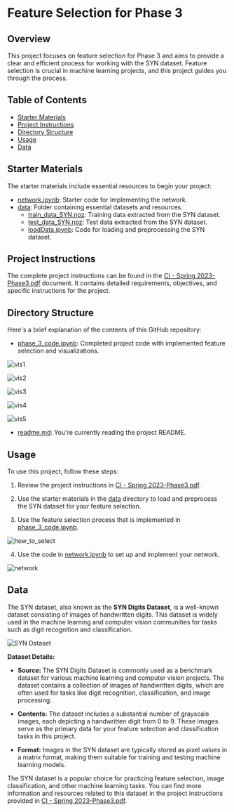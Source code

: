 # Feature Selection for Phase 3

## Overview

This project focuses on feature selection for Phase 3 and aims to provide a clear and efficient process for working with the SYN dataset. Feature selection is crucial in machine learning projects, and this project guides you through the process.

## Table of Contents

- [Starter Materials](#starter-materials)
- [Project Instructions](#project-instructions)
- [Directory Structure](#directory-structure)
- [Usage](#usage)
- [Data](#data)

## Starter Materials

The starter materials include essential resources to begin your project:

- [network.ipynb]([link-to-network.ipynb](https://drive.google.com/file/d/11XSW5M5SPO6Ld_ofVkzMSQzpdRyHlfds/view?usp=sharing)): Starter code for implementing the network.
- [data]([link-to-data-folder](https://drive.google.com/drive/folders/1D0RaMSbJGJLLXv-ee-_6dM2aMe-A3ns2?usp=sharing)): Folder containing essential datasets and resources.
  - [train_data_SYN.npz]([link-to-train_data_SYN.npz](https://drive.google.com/file/d/1cZGbhbVqAlrrAVNruiH48iBLZ6kPdOlu/view?usp=sharing)): Training data extracted from the SYN dataset.
  - [test_data_SYN.npz]([link-to-test_data_SYN.npz](https://drive.google.com/file/d/10ddjYz6MYuV8VkRb5zN4eH7tw_VLy2E9/view?usp=sharing)): Test data extracted from the SYN dataset.
  - [loadData.ipynb]([link-to-loadData.ipynb](https://colab.research.google.com/drive/1R1xOTRtiB7M9dWlZOXNL7xWhmWdZD5LK?usp=sharing)): Code for loading and preprocessing the SYN dataset.

## Project Instructions

The complete project instructions can be found in the [CI - Spring 2023-Phase3.pdf]([link-to-instructions-pdf](https://github.com/hamedrq7/CAI-Spring-2023/blob/main/Third-Project%3A%20Feature%20Selection/CI%20-%20Spring%202023-Phase3.pdf)) document. It contains detailed requirements, objectives, and specific instructions for the project.

## Directory Structure

Here's a brief explanation of the contents of this GitHub repository:

- [phase_3_code.ipynb]([link-to-phase_3_code.ipynb](https://github.com/hamedrq7/CAI-Spring-2023/blob/main/Third-Project%3A%20Feature%20Selection/phase_3_code.ipynb)): Completed project code with implemented feature selection and visualizations.

![vis1](images/imge5.png)

![vis2](images/imge6.png)

![vis3](images/imge7.png)

![vis4](images/imge8.png)

![vis5](images/imge9.png)

- [readme.md]([link-to-readme.md](https://github.com/hamedrq7/CAI-Spring-2023/blob/main/Third-Project%3A%20Feature%20Selection/readme.md)): You're currently reading the project README.

## Usage

To use this project, follow these steps:

1. Review the project instructions in [CI - Spring 2023-Phase3.pdf]([link-to-instructions-pdf](https://github.com/hamedrq7/CAI-Spring-2023/blob/main/Third-Project%3A%20Feature%20Selection/CI%20-%20Spring%202023-Phase3.pdf)).

2. Use the starter materials in the [data]([link-to-data-folder](https://drive.google.com/drive/folders/1D0RaMSbJGJLLXv-ee-_6dM2aMe-A3ns2?usp=sharing)) directory to load and preprocess the SYN dataset for your feature selection.

3. Use the feature selection process that is implemented in [phase_3_code.ipynb]([link-to-phase_3_code.ipynb](https://github.com/hamedrq7/CAI-Spring-2023/blob/main/Third-Project%3A%20Feature%20Selection/phase_3_code.ipynb)).

![how_to_select](images/imge3.png)

4. Use the code in [network.ipynb]([link-to-network.ipynb](https://drive.google.com/file/d/11XSW5M5SPO6Ld_ofVkzMSQzpdRyHlfds/view?usp=sharing)) to set up and implement your network.

![network](images/imge1.png)

## Data

The SYN dataset, also known as the **SYN Digits Dataset**, is a well-known dataset consisting of images of handwritten digits. This dataset is widely used in the machine learning and computer vision communities for tasks such as digit recognition and classification.

![SYN Dataset](images/imge4.png)

**Dataset Details:**

- **Source:** The SYN Digits Dataset is commonly used as a benchmark dataset for various machine learning and computer vision projects. The dataset contains a collection of images of handwritten digits, which are often used for tasks like digit recognition, classification, and image processing.

- **Contents:** The dataset includes a substantial number of grayscale images, each depicting a handwritten digit from 0 to 9. These images serve as the primary data for your feature selection and classification tasks in this project.

- **Format:** Images in the SYN dataset are typically stored as pixel values in a matrix format, making them suitable for training and testing machine learning models.

The SYN dataset is a popular choice for practicing feature selection, image classification, and other machine learning tasks. You can find more information and resources related to this dataset in the project instructions provided in [CI - Spring 2023-Phase3.pdf](link-to-instructions-pdf).
